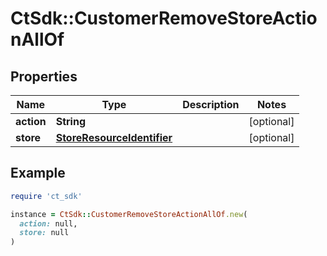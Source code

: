 # CtSdk::CustomerRemoveStoreActionAllOf

## Properties

| Name | Type | Description | Notes |
| ---- | ---- | ----------- | ----- |
| **action** | **String** |  | [optional] |
| **store** | [**StoreResourceIdentifier**](StoreResourceIdentifier.md) |  | [optional] |

## Example

```ruby
require 'ct_sdk'

instance = CtSdk::CustomerRemoveStoreActionAllOf.new(
  action: null,
  store: null
)
```

